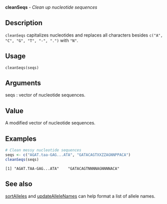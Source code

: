**cleanSeqs** - *Clean up nucleotide sequences*

Description
--------------------

`cleanSeqs` capitalizes nucleotides and replaces all characters 
besides `c("A", "C", "G", "T", "-", ".")` with `"N"`.


Usage
--------------------
```
cleanSeqs(seqs)
```

Arguments
-------------------

seqs
:   vector of nucleotide sequences.




Value
-------------------

A modified vector of nucleotide sequences.



Examples
-------------------

```R
# Clean messy nucleotide sequences
seqs <- c("AGAT.taa-GAG...ATA", "GATACAGTXXZZAGNNPPACA")
cleanSeqs(seqs)

```


```
[1] "AGAT.TAA-GAG...ATA"    "GATACAGTNNNNAGNNNNACA"

```



See also
-------------------

[sortAlleles](sortAlleles.md) and [updateAlleleNames](updateAlleleNames.md) can
help format a list of allele names.







